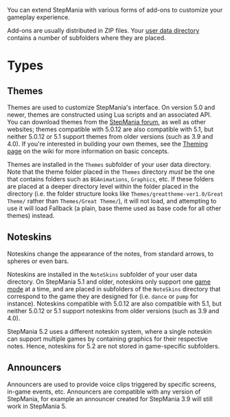 You can extend StepMania with various forms of add-ons to customize your gameplay experience.

Add-ons are usually distributed in ZIP files. Your [user data directory](https://github.com/stepmania/stepmania/wiki/User-Data-Locations) contains a number of subfolders where they are placed.

# Types
## Themes
Themes are used to customize StepMania's interface. On version 5.0 and newer, themes are constructed using Lua scripts and an associated API. You can download themes from the [StepMania forum](https://www.stepmania.com/forums/themes/), as well as other websites; themes compatible with 5.0.12 are also compatible with 5.1, but neither 5.0.12 or 5.1 support themes from older versions (such as 3.9 and 4.0). If you're interested in building your own themes, see the [Theming page](https://github.com/stepmania/stepmania/wiki/Theming) on the wiki for more information on basic concepts.

Themes are installed in the `Themes` subfolder of your user data directory. Note that the theme folder placed in the `Themes` directory _must_ be the one that contains folders such as `BGAnimations`, `Graphics`, etc. If these folders are placed at a deeper directory level within the folder placed in the directory (i.e. the folder structure looks like `Themes/greattheme-ver1.0/Great Theme/` rather than `Themes/Great Theme/`), it will not load, and attempting to use it will load Fallback (a plain, base theme used as base code for all other themes) instead.

## Noteskins
Noteskins change the appearance of the notes, from standard arrows, to spheres or even bars. 

Noteskins are installed in the `NoteSkins` subfolder of your user data directory. On StepMania 5.1 and older, noteskins only support one [game mode](https://github.com/stepmania/stepmania/wiki/Supported-Game-Modes) at a time, and are placed in subfolders of the `NoteSkins` directory that correspond to the game they are designed for (i.e. ``dance`` or ``pump`` for instance). Noteskins compatible with 5.0.12 are also compatible with 5.1, but neither 5.0.12 or 5.1 support noteskins from older versions (such as 3.9 and 4.0).

StepMania 5.2 uses a different noteskin system, where a single noteskin can support multiple games by containing graphics for their respective notes. Hence, noteskins for 5.2 are not stored in game-specific subfolders.

## Announcers
Announcers are used to provide voice clips triggered by specific screens, in-game events, etc. Announcers are compatible with any version of StepMania, for example an announcer created for StepMania 3.9 will still work in StepMania 5.